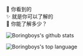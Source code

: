 :eyes: 你看到的  
:sparkles: 就是你可以了解的  
:tada: 你能了解多少？  

![Boringboys's github stats](https://github-readme-stats.vercel.app/api?username=boringboys&show_icons=true&include_all_commits=true&theme=radical&hide_border=true)

![Boringboys's top language](https://github-readme-stats.vercel.app/api/top-langs/?username=boringboys&layout=compact&theme=radical&hide_border=true)
